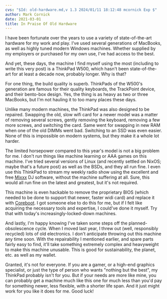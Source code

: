 ```yaml
---
cvs: "$Id: old-hardware.md,v 1.3 2024/01/11 18:12:48 mcornick Exp $"
author: Mark Cornick
date: 2021-03-01
title: In Praise Of Old Hardware
---
```

I have been fortunate over the years to use a variety of state-of-the-art hardware for my work and play. I've used several generations of MacBooks, as well as highly tuned modern Windows machines. Whether supplied by my employers or purchased for my own use, I've had access to the best.

And yet, these days, the machine I find myself using the most (including to write this very post) is a ThinkPad W500, which hasn't been state-of-the-art for at least a decade now, probably longer. Why is that?

For one thing, the build quality is superb. ThinkPads of the W500's generation are famous for their quality keyboards, the TrackPoint device, and their bento-box design. Yes, the thing is as heavy as two or three MacBooks, but I'm not hauling it to too many places these days.

Unlike many modern machines, the ThinkPad was also designed to be repaired. Swapping the old, slow wifi card for a newer model was a matter of removing several screws, gently removing the keyboard, removing a few more screws, and switching the card. Same went for swapping in new RAM when one of the old DIMMs went bad. Switching to an SSD was even easier. None of this is impossible on modern systems, but they make it a whole lot harder.

The limited horsepower compared to this year's model is not a big problem for me. I don't run things like machine learning or AAA games on this machine. I've tried several versions of Linux (and recently settled on NixOS; maybe that's a future post) as well as the BSDs, and they all run fine. I even use this ThinkPad to stream my weekly radio show using the excellent and free [Mixxx](https://mixxx.org/) DJ software, without the machine suffering at all. Sure, this would all run fine on the latest and greatest, but it's not required.

This machine is even hackable to remove the proprietary BIOS (which needed to be done to support that newer, faster widi card) and replace it with [Coreboot](https://www.coreboot.org/). I got someone else to do this for me, but if I felt like acquiring the necessary tools and expertise, I could've done it myself. Try that with today's increasingly-locked-down machines.

And lastly, I'm happy knowing I've taken some steps off the planned-obsolescence cycle. When I moved last year, I threw out (well, responsibly recycled) lots of old electronics. I don't anticipate throwing out this machine any time soon. With the repairability I mentioned earlier, and spare parts fairly easy to find, it'll take something extremely complex and heavyweight to make this machine unusable. This is good for sustainability, the planet, etc. as well as my wallet.

Granted, it's not for everyone. If you are a gamer, or a high-end graphics specialist, or just the type of person who wants "nothing but the best", my ThinkPad probably isn't for you. But if your needs are more like mine, you can probably get a machine much like this one for much less than you'd pay for something newer, less flexible, with a shorter life span. And it just might work for you like it does for me. Good luck!
